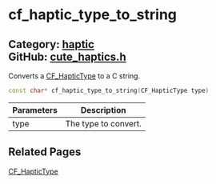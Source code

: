 # cf_haptic_type_to_string

Category: [haptic](https://github.com/RandyGaul/cute_framework/blob/master/docs/api_reference?id=haptic)  
GitHub: [cute_haptics.h](https://github.com/RandyGaul/cute_framework/blob/master/include/cute_haptics.h)  
---

Converts a [CF_HapticType](https://github.com/RandyGaul/cute_framework/blob/master/docs/haptic/cf_haptictype.md) to a C string.

```cpp
const char* cf_haptic_type_to_string(CF_HapticType type)
```

Parameters | Description
--- | ---
type | The type to convert.

## Related Pages

[CF_HapticType](https://github.com/RandyGaul/cute_framework/blob/master/docs/haptic/cf_haptictype.md)  
